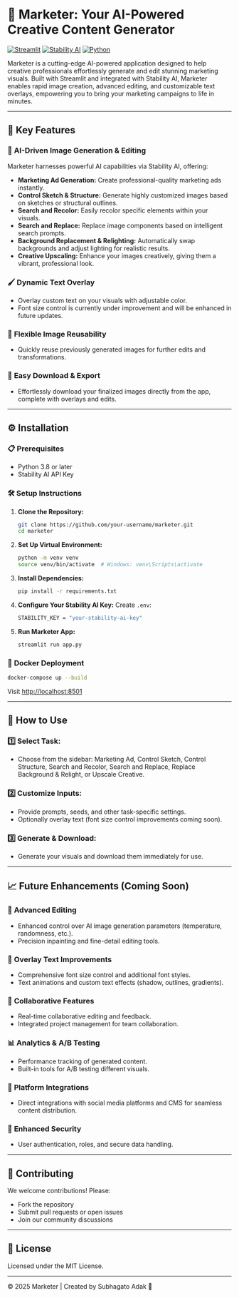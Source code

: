# 🎨 **Marketer: Your AI-Powered Creative Content Generator**

[![Streamlit](https://img.shields.io/badge/Powered%20by-Streamlit-red)](https://streamlit.io/) [![Stability AI](https://img.shields.io/badge/API-Stability%20AI-blue)](https://stability.ai/) [![Python](https://img.shields.io/badge/Python-3.8%2B-yellow)](https://www.python.org/)

Marketer is a cutting-edge AI-powered application designed to help creative professionals effortlessly generate and edit stunning marketing visuals. Built with Streamlit and integrated with Stability AI, Marketer enables rapid image creation, advanced editing, and customizable text overlays, empowering you to bring your marketing campaigns to life in minutes.

---

## 🌟 **Key Features**

### 🚀 **AI-Driven Image Generation & Editing**

Marketer harnesses powerful AI capabilities via Stability AI, offering:

- **Marketing Ad Generation:** Create professional-quality marketing ads instantly.
- **Control Sketch & Structure:** Generate highly customized images based on sketches or structural outlines.
- **Search and Recolor:** Easily recolor specific elements within your visuals.
- **Search and Replace:** Replace image components based on intelligent search prompts.
- **Background Replacement & Relighting:** Automatically swap backgrounds and adjust lighting for realistic results.
- **Creative Upscaling:** Enhance your images creatively, giving them a vibrant, professional look.

### 🖌️ **Dynamic Text Overlay**

- Overlay custom text on your visuals with adjustable color.
- Font size control is currently under improvement and will be enhanced in future updates.

### 🔄 **Flexible Image Reusability**

- Quickly reuse previously generated images for further edits and transformations.

### 💾 **Easy Download & Export**

- Effortlessly download your finalized images directly from the app, complete with overlays and edits.

---

## ⚙️ **Installation**

### 📋 **Prerequisites**
- Python 3.8 or later
- Stability AI API Key

### 🛠️ **Setup Instructions**

1. **Clone the Repository:**
   ```bash
   git clone https://github.com/your-username/marketer.git
   cd marketer
   ```

2. **Set Up Virtual Environment:**
   ```bash
   python -m venv venv
   source venv/bin/activate  # Windows: venv\Scripts\activate
   ```

3. **Install Dependencies:**
   ```bash
   pip install -r requirements.txt
   ```

4. **Configure Your Stability AI Key:**
   Create `.env`:
   ```bash
   STABILITY_KEY = "your-stability-ai-key"
   ```

5. **Run Marketer App:**
   ```bash
   streamlit run app.py
   ```

### 🐳 **Docker Deployment**

```bash
docker-compose up --build
```
Visit [http://localhost:8501](http://localhost:8501)

---

## 🚦 **How to Use**

### 1️⃣ **Select Task:**
- Choose from the sidebar: Marketing Ad, Control Sketch, Control Structure, Search and Recolor, Search and Replace, Replace Background & Relight, or Upscale Creative.

### 2️⃣ **Customize Inputs:**
- Provide prompts, seeds, and other task-specific settings.
- Optionally overlay text (font size control improvements coming soon).

### 3️⃣ **Generate & Download:**
- Generate your visuals and download them immediately for use.

---

## 📈 **Future Enhancements (Coming Soon)**

### 🎯 **Advanced Editing**
- Enhanced control over AI image generation parameters (temperature, randomness, etc.).
- Precision inpainting and fine-detail editing tools.

### 🎨 **Overlay Text Improvements**
- Comprehensive font size control and additional font styles.
- Text animations and custom text effects (shadow, outlines, gradients).

### 💬 **Collaborative Features**
- Real-time collaborative editing and feedback.
- Integrated project management for team collaboration.

### 📊 **Analytics & A/B Testing**
- Performance tracking of generated content.
- Built-in tools for A/B testing different visuals.

### 🔗 **Platform Integrations**
- Direct integrations with social media platforms and CMS for seamless content distribution.

### 🔐 **Enhanced Security**
- User authentication, roles, and secure data handling.

---

## 🤝 **Contributing**

We welcome contributions! Please:
- Fork the repository
- Submit pull requests or open issues
- Join our community discussions

---

## 📝 **License**

Licensed under the MIT License. 

---

© 2025 Marketer | Created by Subhagato Adak 🌟